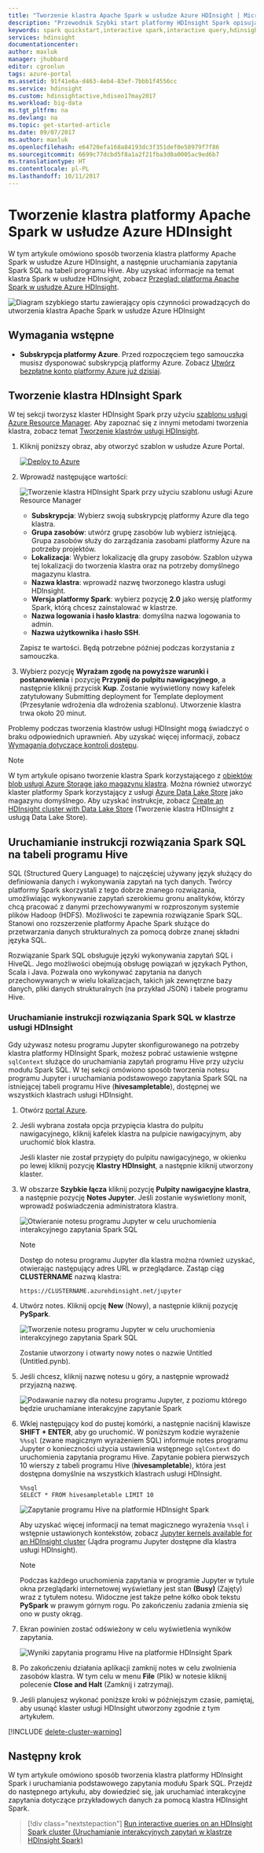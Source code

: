 ```yaml
---
title: "Tworzenie klastra Apache Spark w usłudze Azure HDInsight | Microsoft Docs"
description: "Przewodnik Szybki start platformy HDInsight Spark opisujący sposób tworzenia klastra platformy Apache Spark w usłudze HDInsight."
keywords: spark quickstart,interactive spark,interactive query,hdinsight spark,azure spark
services: hdinsight
documentationcenter: 
author: maxluk
manager: jhubbard
editor: cgronlun
tags: azure-portal
ms.assetid: 91f41e6a-d463-4eb4-83ef-7bbb1f4556cc
ms.service: hdinsight
ms.custom: hdinsightactive,hdiseo17may2017
ms.workload: big-data
ms.tgt_pltfrm: na
ms.devlang: na
ms.topic: get-started-article
ms.date: 09/07/2017
ms.author: maxluk
ms.openlocfilehash: e64720efa168a84193dc3f351def0e58979f7f86
ms.sourcegitcommit: 6699c77dcbd5f8a1a2f21fba3d0a0005ac9ed6b7
ms.translationtype: HT
ms.contentlocale: pl-PL
ms.lasthandoff: 10/11/2017
---
```

# <a name="create-an-apache-spark-cluster-in-azure-hdinsight"></a>Tworzenie klastra platformy Apache Spark w usłudze Azure HDInsight

W tym artykule omówiono sposób tworzenia klastra platformy Apache Spark w usłudze Azure HDInsight, a następnie uruchamiania zapytania Spark SQL na tabeli programu Hive. Aby uzyskać informacje na temat klastra Spark w usłudze HDInsight, zobacz [Przegląd: platforma Apache Spark w usłudze Azure HDInsight](hdinsight-apache-spark-overview.md).

   ![Diagram szybkiego startu zawierający opis czynności prowadzących do utworzenia klastra Apache Spark w usłudze Azure HDInsight](./media/hdinsight-apache-spark-jupyter-spark-sql/hdinsight-spark-quickstart-interactive-spark-query-flow.png "Szybki start z projektem Spark przy użyciu Apache Spark w usłudze HDInsight. Przedstawione kroki: tworzenie klastra; uruchamianie interakcyjnych zapytań Spark")

## <a name="prerequisites"></a>Wymagania wstępne

* **Subskrypcja platformy Azure**. Przed rozpoczęciem tego samouczka musisz dysponować subskrypcją platformy Azure. Zobacz [Utwórz bezpłatne konto platformy Azure już dzisiaj](https://azure.microsoft.com/free).

## <a name="create-hdinsight-spark-cluster"></a>Tworzenie klastra HDInsight Spark

W tej sekcji tworzysz klaster HDInsight Spark przy użyciu [szablonu usługi Azure Resource Manager](https://azure.microsoft.com/resources/templates/101-hdinsight-spark-linux/). Aby zapoznać się z innymi metodami tworzenia klastra, zobacz temat [Tworzenie klastrów usługi HDInsight](hdinsight-hadoop-provision-linux-clusters.md).

1. Kliknij poniższy obraz, aby otworzyć szablon w usłudze Azure Portal.         

    <a href="https://portal.azure.com/#create/Microsoft.Template/uri/https%3A%2F%2Fraw.githubusercontent.com%2FAzure%2Fazure-quickstart-templates%2Fmaster%2F101-hdinsight-spark-linux%2Fazuredeploy.json" target="_blank"><img src="./media/hdinsight-apache-spark-jupyter-spark-sql/deploy-to-azure.png" alt="Deploy to Azure"></a>

2. Wprowadź następujące wartości:

    ![Tworzenie klastra HDInsight Spark przy użyciu szablonu usługi Azure Resource Manager](./media/hdinsight-apache-spark-jupyter-spark-sql/create-spark-cluster-in-hdinsight-using-azure-resource-manager-template.png "Tworzenie klastra Spark w usłudze HDInsight przy użyciu szablonu usługi Azure Resource Manager")

    * **Subskrypcja**: Wybierz swoją subskrypcję platformy Azure dla tego klastra.
    * **Grupa zasobów**: utwórz grupę zasobów lub wybierz istniejącą. Grupa zasobów służy do zarządzania zasobami platformy Azure na potrzeby projektów.
    * **Lokalizacja**: Wybierz lokalizację dla grupy zasobów. Szablon używa tej lokalizacji do tworzenia klastra oraz na potrzeby domyślnego magazynu klastra.
    * **Nazwa klastra**: wprowadź nazwę tworzonego klastra usługi HDInsight.
    * **Wersja platformy Spark**: wybierz pozycję **2.0** jako wersję platformy Spark, którą chcesz zainstalować w klastrze.
    * **Nazwa logowania i hasło klastra**: domyślna nazwa logowania to admin.
    * **Nazwa użytkownika i hasło SSH**.

   Zapisz te wartości.  Będą potrzebne później podczas korzystania z samouczka.

3. Wybierz pozycję **Wyrażam zgodę na powyższe warunki i postanowienia** i pozycję **Przypnij do pulpitu nawigacyjnego**, a następnie kliknij przycisk **Kup**. Zostanie wyświetlony nowy kafelek zatytułowany Submitting deployment for Template deployment (Przesyłanie wdrożenia dla wdrożenia szablonu). Utworzenie klastra trwa około 20 minut.

Problemy podczas tworzenia klastrów usługi HDInsight mogą świadczyć o braku odpowiednich uprawnień. Aby uzyskać więcej informacji, zobacz [Wymagania dotyczące kontroli dostępu](hdinsight-administer-use-portal-linux.md#create-clusters).

> [!NOTE]
> W tym artykule opisano tworzenie klastra Spark korzystającego z [obiektów blob usługi Azure Storage jako magazynu klastra](hdinsight-hadoop-use-blob-storage.md). Można również utworzyć klaster platformy Spark korzystający z usługi [Azure Data Lake Store](hdinsight-hadoop-use-data-lake-store.md) jako magazynu domyślnego. Aby uzyskać instrukcje, zobacz [Create an HDInsight cluster with Data Lake Store](../data-lake-store/data-lake-store-hdinsight-hadoop-use-portal.md) (Tworzenie klastra HDInsight z usługą Data Lake Store).
>
>

## <a name="run-spark-sql-statements-on-a-hive-table"></a>Uruchamianie instrukcji rozwiązania Spark SQL na tabeli programu Hive

SQL (Structured Query Language) to najczęściej używany język służący do definiowania danych i wykonywania zapytań na tych danych. Twórcy platformy Spark skorzystali z tego dobrze znanego rozwiązania, umożliwiając wykonywanie zapytań szerokiemu gronu analityków, którzy chcą pracować z danymi przechowywanymi w rozproszonym systemie plików Hadoop (HDFS). Możliwości te zapewnia rozwiązanie Spark SQL. Stanowi ono rozszerzenie platformy Apache Spark służące do przetwarzania danych strukturalnych za pomocą dobrze znanej składni języka SQL.

Rozwiązanie Spark SQL obsługuje języki wykonywania zapytań SQL i HiveQL. Jego możliwości obejmują obsługę powiązań w językach Python, Scala i Java. Pozwala ono wykonywać zapytania na danych przechowywanych w wielu lokalizacjach, takich jak zewnętrzne bazy danych, pliki danych strukturalnych (na przykład JSON) i tabele programu Hive.

### <a name="running-spark-sql-on-an-hdinsight-cluster"></a>Uruchamianie instrukcji rozwiązania Spark SQL w klastrze usługi HDInsight

Gdy używasz notesu programu Jupyter skonfigurowanego na potrzeby klastra platformy HDInsight Spark, możesz pobrać ustawienie wstępne `sqlContext` służące do uruchamiania zapytań programu Hive przy użyciu modułu Spark SQL. W tej sekcji omówiono sposób tworzenia notesu programu Jupyter i uruchamiania podstawowego zapytania Spark SQL na istniejącej tabeli programu Hive (**hivesampletable**), dostępnej we wszystkich klastrach usługi HDInsight.

1. Otwórz [portal Azure](https://portal.azure.com/).

2. Jeśli wybrana została opcja przypięcia klastra do pulpitu nawigacyjnego, kliknij kafelek klastra na pulpicie nawigacyjnym, aby uruchomić blok klastra.

    Jeśli klaster nie został przypięty do pulpitu nawigacyjnego, w okienku po lewej kliknij pozycję **Klastry HDInsight**, a następnie kliknij utworzony klaster.

3. W obszarze **Szybkie łącza** kliknij pozycję **Pulpity nawigacyjne klastra**, a następnie pozycję **Notes Jupyter**. Jeśli zostanie wyświetlony monit, wprowadź poświadczenia administratora klastra.

   ![Otwieranie notesu programu Jupyter w celu uruchomienia interakcyjnego zapytania Spark SQL](./media/hdinsight-apache-spark-jupyter-spark-sql/hdinsight-spark-open-jupyter-interactive-spark-sql-query.png "Otwieranie notesu programu Jupyter w celu uruchomienia interakcyjnego zapytania Spark SQL")

   > [!NOTE]
   > Dostęp do notesu programu Jupyter dla klastra można również uzyskać, otwierając następujący adres URL w przeglądarce. Zastąp ciąg **CLUSTERNAME** nazwą klastra:
   >
   > `https://CLUSTERNAME.azurehdinsight.net/jupyter`
   >
   >
3. Utwórz notes. Kliknij opcję **New** (Nowy), a następnie kliknij pozycję **PySpark**.

   ![Tworzenie notesu programu Jupyter w celu uruchomienia interakcyjnego zapytania Spark SQL](./media/hdinsight-apache-spark-jupyter-spark-sql/hdinsight-spark-create-jupyter-interactive-spark-sql-query.png "Tworzenie notesu programu Jupyter w celu uruchomienia interakcyjnego zapytania Spark SQL")

   Zostanie utworzony i otwarty nowy notes o nazwie Untitled (Untitled.pynb).

4. Jeśli chcesz, kliknij nazwę notesu u góry, a następnie wprowadź przyjazną nazwę.

    ![Podawanie nazwy dla notesu programu Jupyter, z poziomu którego będzie uruchamiane interakcyjne zapytanie Spark](./media/hdinsight-apache-spark-jupyter-spark-sql/hdinsight-spark-jupyter-notebook-name.png "Podawanie nazwy dla notesu programu Jupyter, z poziomu którego będzie uruchamiane interakcyjne zapytanie Spark")

5.  Wklej następujący kod do pustej komórki, a następnie naciśnij klawisze **SHIFT + ENTER**, aby go uruchomić. W poniższym kodzie wyrażenie `%%sql` (zwane magicznym wyrażeniem SQL) informuje notes programu Jupyter o konieczności użycia ustawienia wstępnego `sqlContext` do uruchomienia zapytania programu Hive. Zapytanie pobiera pierwszych 10 wierszy z tabeli programu Hive (**hivesampletable**), która jest dostępna domyślnie na wszystkich klastrach usługi HDInsight.

        %%sql
        SELECT * FROM hivesampletable LIMIT 10

    ![Zapytanie programu Hive na platformie HDInsight Spark](./media/hdinsight-apache-spark-jupyter-spark-sql/hdinsight-spark-get-started-hive-query.png "Zapytanie programu Hive na platformie HDInsight Spark")

    Aby uzyskać więcej informacji na temat magicznego wyrażenia `%%sql` i wstępnie ustawionych kontekstów, zobacz [Jupyter kernels available for an HDInsight cluster](hdinsight-apache-spark-jupyter-notebook-kernels.md) (Jądra programu Jupyter dostępne dla klastra usługi HDInsight).

    > [!NOTE]
    > Podczas każdego uruchomienia zapytania w programie Jupyter w tytule okna przeglądarki internetowej wyświetlany jest stan **(Busy)** (Zajęty) wraz z tytułem notesu. Widoczne jest także pełne kółko obok tekstu **PySpark** w prawym górnym rogu. Po zakończeniu zadania zmienia się ono w pusty okrąg.
    >
    >
    
6. Ekran powinien zostać odświeżony w celu wyświetlenia wyników zapytania.

    ![Wyniki zapytania programu Hive na platformie HDInsight Spark](./media/hdinsight-apache-spark-jupyter-spark-sql/hdinsight-spark-get-started-hive-query-output.png "Wyniki zapytania programu Hive na platformie HDInsight Spark")

7. Po zakończeniu działania aplikacji zamknij notes w celu zwolnienia zasobów klastra. W tym celu w menu **File** (Plik) w notesie kliknij polecenie **Close and Halt** (Zamknij i zatrzymaj).

8. Jeśli planujesz wykonać poniższe kroki w późniejszym czasie, pamiętaj, aby usunąć klaster usługi HDInsight utworzony zgodnie z tym artykułem. 

[!INCLUDE [delete-cluster-warning](../../includes/hdinsight-delete-cluster-warning.md)]

## <a name="next-step"></a>Następny krok 

W tym artykule omówiono sposób tworzenia klastra platformy HDInsight Spark i uruchamiania podstawowego zapytania modułu Spark SQL. Przejdź do następnego artykułu, aby dowiedzieć się, jak uruchamiać interakcyjne zapytania dotyczące przykładowych danych za pomocą klastra HDInsight Spark.

> [!div class="nextstepaction"]
>[Run interactive queries on an HDInsight Spark cluster (Uruchamianie interakcyjnych zapytań w klastrze HDInsight Spark)](hdinsight-apache-spark-load-data-run-query.md)



